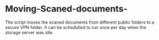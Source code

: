 # Moving-Scaned-documents-

The script moves the scaned documents from different public folders to a secure VPN folder. It can be schedulled to run once per day when the storage server was idle.

